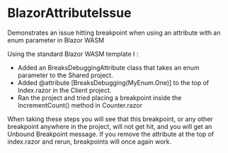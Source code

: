 # BlazorAttributeIssue
Demonstrates an issue hitting breakpoint when using an attribute with an enum parameter in Blazor WASM

Using the standard Blazor WASM template I :
- Added an BreaksDebuggingAttribute class that takes an enum parameter to the Shared project.
- Added @attribute [BreaksDebugging(MyEnum.One)] to the top of Index.razor in the Client project.
- Ran the project and tried placing a breakpoint inside the IncrementCount() method in Counter.razor

When taking these steps you will see that this breakpoint, or any other breakpoint anywhere in the project, will not get hit, and you will get an Unbound Breakpoint message. 
If you remove the attribute at the top of index.razor and rerun, breakpoints will once again work.
